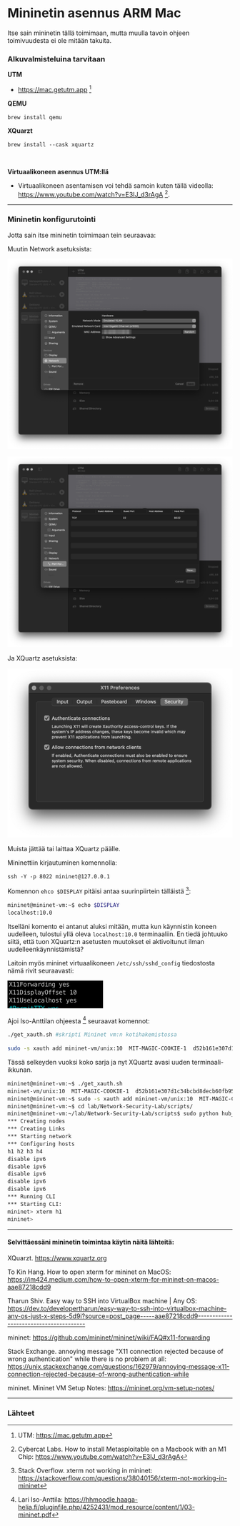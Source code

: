 # Mininetin asennus ARM Mac

Itse sain mininetin tällä toimimaan, mutta muulla tavoin ohjeen toimivuudesta ei ole mitään takuita. 

### Alkuvalmisteluina tarvitaan

**UTM**

- https://mac.getutm.app [^1]

**QEMU**

```
brew install qemu
```

**XQuarzt** 

```
brew install --cask xquartz
```

<br>

**Virtuaalikoneen asennus UTM:llä**

- Virtuaalikoneen asentamisen voi tehdä samoin kuten tällä videolla: https://www.youtube.com/watch?v=E3IJ_d3rAgA [^2].

---

### Mininetin konfigurutointi

Jotta sain itse mininetin toimimaan tein seuraavaa:

Muutin Network asetuksista:

![img.png](img.png)

![img_1.png](img_1.png)

Ja XQuartz asetuksista:

![img_3.png](../img/h5-lab/img_3.png)

Muista jättää tai laittaa XQuartz päälle. 

Mininettiin kirjautuminen komennolla:

```
ssh -Y -p 8022 mininet@127.0.0.1
```

Komennon `ehco $DISPLAY` pitäisi antaa suurinpiirtein tälläistä [^4]:

```bash
mininet@mininet-vm:~$ echo $DISPLAY
localhost:10.0
```

Itselläni komento ei antanut aluksi mitään, mutta kun käynnistin koneen uudelleen, tulostui yllä oleva `localhost:10.0` terminaaliin. En tiedä johtuuko siitä, että tuon XQuartz:n asetusten muutokset ei aktivoitunut ilman uudelleenkäynnistämistä?

Laitoin myös mininet virtuaalikoneen `/etc/ssh/sshd_config` tiedostosta nämä rivit seuraavasti:

![img.png](../img/h5-lab/img.png)

Ajoi Iso-Anttilan ohjeesta [^3] seuraavat komennot:

```bash
./get_xauth.sh #skripti Mininet vm:n kotihakemistossa
```

```bash
sudo -s xauth add mininet-vm/unix:10  MIT-MAGIC-COOKIE-1  d52b161e307d1c34bcbd8decb60fb95a #aiemman  komennon tuloste
```

Tässä selkeyden vuoksi koko sarja ja nyt XQuartz avasi uuden terminaali-ikkunan.

```bash
mininet@mininet-vm:~$ ./get_xauth.sh
mininet-vm/unix:10  MIT-MAGIC-COOKIE-1  d52b161e307d1c34bcbd8decb60fb95a
mininet@mininet-vm:~$ sudo -s xauth add mininet-vm/unix:10  MIT-MAGIC-COOKIE-1  d52b161e307d1c34bcbd8decb60fb95a
mininet@mininet-vm:~$ cd lab/Network-Security-Lab/scripts/
mininet@mininet-vm:~/lab/Network-Security-Lab/scripts$ sudo python hub_topo.py
*** Creating nodes
*** Creating Links
*** Starting network
*** Configuring hosts
h1 h2 h3 h4
disable ipv6
disable ipv6
disable ipv6
disable ipv6
disable ipv6
*** Running CLI
*** Starting CLI:
mininet> xterm h1
mininet>
```

---

#### Selvittäessäni mininetin toimintaa käytin näitä lähteitä:

XQuarzt. https://www.xquartz.org

To Kin Hang.
How to open xterm for mininet on MacOS: https://im424.medium.com/how-to-open-xterm-for-mininet-on-macos-aae87218cdd9

Tharun Shiv.
Easy way to SSH into VirtualBox machine | Any OS:
https://dev.to/developertharun/easy-way-to-ssh-into-virtualbox-machine-any-os-just-x-steps-5d9i?source=post_page-----aae87218cdd9---------------------------------------

mininet: https://github.com/mininet/mininet/wiki/FAQ#x11-forwarding

Stack Exchange. annoying message "X11 connection rejected because of wrong authentication" while there is no problem at all: https://unix.stackexchange.com/questions/162979/annoying-message-x11-connection-rejected-because-of-wrong-authentication-while

mininet. Mininet VM Setup Notes: https://mininet.org/vm-setup-notes/

---

### Lähteet

[^1]: UTM: https://mac.getutm.app

[^2]: Cybercat Labs. How to install Metasploitable on a Macbook with an M1 Chip: https://www.youtube.com/watch?v=E3IJ_d3rAgA

[^3]: Lari Iso-Anttila: https://hhmoodle.haaga-helia.fi/pluginfile.php/4252431/mod_resource/content/1/03-mininet.pdf

[^4]: Stack Overflow. xterm not working in mininet: https://stackoverflow.com/questions/38040156/xterm-not-working-in-mininet





